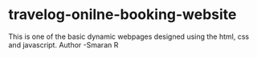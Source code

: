 # travelog-onilne-booking-website
This is one of the basic dynamic webpages designed using the html, css and javascript.
Author -Smaran R
